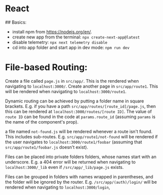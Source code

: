 # React

## Basics:

* install npm from https://nodejs.org/en/.
* create new app from the terminal: `npx create-next-app@latest`
* disable telemetry: `npx next telemetry disable`
* cd into app folder and start app in dev mode: `npm run dev`

# File-based Routing:
Create a file called `page.js` in `src/app/`. This is the rendered when navigating to `localhost:3000/`. Create another page in `src/app/route1`. This will be rendered when navigating to `localhost:3000/route1`. 

Dynamic routing can be achieved by putting a folder name in square brackets. E.g. if you have a path `src/app/routes/[route_id]/page.js`, then this can be rendered at `localhost:3000/routes/[route ID]`. The value of `route ID` can be found in the code at `params.route_id` (assuming `params` is the name of the component's prop).

a file named `not-found.js` will be rendered whenever a route isn't found. This includes sub-routes. E.g. `src/app/route1/not-found` will be rendered if the user navigates to `localhost:3000/route1/foobar` (assuming that `src/app/route1/foobar.js` doesn't exist).

Files can be placed into private folders folders, whose names start with an underscore. E.g. a 404 error will be returned when navigating to `localhost:3000/_lib` even if `/src/app/_lib/page.js` exists.

Files can be grouped in folders with names wrapped in parentheses, and the folder will be ignored by the router. E.g. `/src/app/(auth)/login/` will be rendered when navigating to `localhost:3000/login`, 



